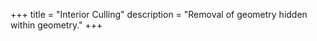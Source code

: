 +++
title = "Interior Culling"
description = "Removal of geometry hidden within geometry."
+++

<div class="notice stub"></div>
